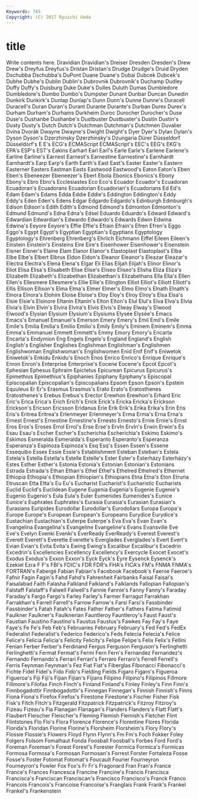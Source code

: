 ```yaml
---
Keywords: 745 
Copyright: (C) 2017 Ryuichi Ueda
---
```


# title

Write contents here.
 Dravidian Dravidian's Dreiser Dresden Dresden's Drew
Drew's Dreyfus Dreyfus's Dristan Dristan's Drudge Drudge's Druid Dryden Dschubba
Dschubba's DuPont Duane Duane's Dubai Dubcek Dubcek's Dubhe Dubhe's Dublin
Dublin's Dubrovnik Dubrovnik's Duchamp Dudley Duffy Duffy's Duisburg Duke Duke's
Dulles Duluth Dumas Dumbledore Dumbledore's Dumbo Dumbo's Dumpster Dunant Dunbar
Duncan Dunedin Dunkirk Dunkirk's Dunlap Dunlap's Dunn Dunn's Dunne Dunne's
Duracell Duracell's Duran Duran's Durant Durante Durante's Durban Durex Durex's
Durham Durham's Durhams Durkheim Duroc Durocher Durocher's Duse Duse's Dushanbe
Dushanbe's Dustbuster Dustbuster's Dustin Dustin's Dusty Dusty's Dutch Dutch's Dutchman
Dutchman's Dutchmen Duvalier Dvina Dvorák Dwayne Dwayne's Dwight Dwight's Dyer
Dyer's Dylan Dylan's Dyson Dyson's Dzerzhinsky Dzerzhinsky's Dzungaria Dürer Düsseldorf
Düsseldorf's E E's ECG's ECMAScript ECMAScript's EEC's EEG's EKG's EPA's
ESP's EST's Eakins Earhart Earl Earl's Earle Earle's Earlene Earlene's
Earline Earline's Earnest Earnest's Earnestine Earnestine's Earnhardt Earnhardt's Earp Earp's
Earth Earth's East East's Easter Easter's Eastern Easterner Easters Eastman
Easts Eastwood Eastwood's Eaton Eaton's Eben Eben's Ebeneezer Ebeneezer's Ebert
Ebola Ebonics Ebonics's Ebony Ebony's Ebro Ebro's Ecclesiastes Eco Eco's
Ecuador Ecuador's Ecuadoran Ecuadoran's Ecuadorans Ecuadorian Ecuadorian's Ecuadorians Ed Ed's
Edam Edam's Edams Edda Eddie Eddie's Eddington Eddington's Eddy Eddy's
Eden Eden's Edens Edgar Edgardo Edgardo's Edinburgh Edinburgh's Edison Edison's
Edith Edith's Edmond Edmond's Edmonton Edmonton's Edmund Edmund's Edna Edna's
Edsel Eduardo Eduardo's Edward Edward's Edwardian Edwardian's Edwardo Edwardo's Edwards
Edwin Edwina Edwina's Eeyore Eeyore's Effie Effie's Efrain Efrain's Efren
Efren's Eggo Eggo's Egypt Egypt's Egyptian Egyptian's Egyptians Egyptology Egyptology's
Ehrenberg Ehrenberg's Ehrlich Eichmann Eiffel Eileen Eileen's Einstein Einstein's Einsteins
Eire Eire's Eisenhower Eisenhower's Eisenstein Eisner Eisner's Elaine Elam Elanor
Elanor's Elastoplast Elastoplast's Elba Elbe Elbe's Elbert Elbrus Eldon Eldon's
Eleanor Eleanor's Eleazar Eleazar's Electra Electra's Elena Elena's Elgar Eli
Elias Elijah Elijah's Elinor Elinor's Eliot Elisa Elisa's Elisabeth Elise
Elise's Eliseo Eliseo's Elisha Eliza Eliza's Elizabeth Elizabeth's Elizabethan Elizabethan's
Elizabethans Ella Ella's Ellen Ellen's Ellesmere Ellesmere's Ellie Ellie's Ellington
Elliot Elliot's Elliott Elliott's Ellis Ellison Ellison's Elma Elma's Elmer
Elmer's Elmo Elmo's Elnath Elnath's Elnora Elnora's Elohim Eloise Eloise's
Eloy Eloy's Elroy Elroy's Elsa Elsa's Elsie Elsie's Elsinore Eltanin
Eltanin's Elton Elton's Elul Elul's Elva Elva's Elvia Elvia's Elvin
Elvin's Elvira Elvira's Elvis Elvis's Elway Elway's Elwood Elwood's Elysian
Elysium Elysium's Elysiums Elysée Elysée's Emacs Emacs's Emanuel Emanuel's Emerson
Emery Emery's Emil Emil's Emile Emile's Emilia Emilia's Emilio Emilio's
Emily Emily's Eminem Eminem's Emma Emma's Emmanuel Emmett Emmett's Emmy
Emory Emory's Encarta Encarta's Endymion Eng Engels Engels's England England's
English English's Englisher Englishes Englishman Englishman's Englishmen Englishwoman Englishwoman's Englishwomen
Enid Enif Enif's Eniwetok Eniwetok's Enkidu Enkidu's Enoch Enos Enrico
Enrico's Enrique Enrique's Enron Enron's Enterprise Enterprise's Eocene Eocene's Epcot
Epcot's Ephesian Ephesus Ephraim Epictetus Epicurean Epicurus Epicurus's Epimethius Epimethius's
Epiphanies Epiphany Epiphany's Episcopal Episcopalian Episcopalian's Episcopalians Epsom Epson Epson's
Epstein Equuleus Er Er's Erasmus Erasmus's Erato Erato's Eratosthenes Eratosthenes's
Erebus Erebus's Erector Erewhon Erewhon's Erhard Eric Eric's Erica Erica's
Erich Erich's Erick Erick's Ericka Ericka's Erickson Erickson's Ericson Ericsson
Eridanus Erie Erik Erik's Erika Erika's Erin Eris Eris's Eritrea
Eritrea's Erlenmeyer Erlenmeyer's Erma Erma's Erna Erna's Ernest Ernest's Ernestine
Ernestine's Ernesto Ernesto's Ernie Ernie's Ernst Eros Eros's Eroses Errol
Errol's Erse Erse's ErvIn ErvIn's Erwin Erwin's Es Esau Esau's
Escher Escher's Escherichia Escherichia's Eskimo Eskimo's Eskimos Esmeralda Esmeralda's Esperanto
Esperanto's Esperanza Esperanza's Espinoza Espinoza's Esq Esq's Essen Essen's Essene
Essequibo Essex Essie Essie's Establishment Esteban Esteban's Estela Estela's Estella
Estella's Estelle Estelle's Ester Ester's Esterházy Esterházy's Estes Esther Esther's
Estonia Estonia's Estonian Estonian's Estonians Estrada Estrada's Ethan Ethan's Ethel
Ethel's Ethelred Ethelred's Ethernet Ethiopia Ethiopia's Ethiopian Ethiopian's Ethiopians Etna
Etna's Eton Etruria Etruscan Etta Etta's Eu Eu's Eucharist Eucharist's
Eucharistic Eucharists Euclid Euclid's Euclidean Eugene Eugenia Eugenia's Eugenie Eugenie's
Eugenio Eugenio's Eula Eula's Euler Eumenides Eumenides's Eunice Eunice's Euphrates
Euphrates's Eurasia Eurasia's Eurasian Eurasian's Eurasians Euripides Eurodollar Eurodollar's Eurodollars
Europa Europa's Europe Europe's European European's Europeans Eurydice Eurydice's Eustachian
Eustachian's Euterpe Euterpe's Eva Eva's Evan Evan's Evangelina Evangelina's Evangeline
Evangeline's Evans Evansville Eve Eve's Evelyn Evenki Evenki's EverReady EverReady's
Everest Everest's Everett Everett's Everette Everette's Everglades Everglades's Evert Evert's
Evian Evian's Evita Evita's Ewing Ewing's Excalibur Excalibur's Excedrin Excedrin's
Excellencies Excellency Excellency's Exercycle Exocet Exocet's Exodus Exodus's Exxon Exxon's
Eyck Eyck's Eyre Eysenck Eysenck's Ezekiel Ezra F F's FBI's
FDIC's FDR FDR's FHA's FICA's FM's FNMA FNMA's FORTRAN's Fabergé
Fabian Fabian's Facebook Facebook's Faeroe Faeroe's Fafnir Fagin Fagin's Fahd
Fahd's Fahrenheit Fairbanks Faisal Faisal's Faisalabad Faith Falasha Falkland Falkland's
Falklands Fallopian Fallopian's Falstaff Falstaff's Falwell Falwell's Fannie Fannie's Fanny
Fanny's Faraday Faraday's Fargo Fargo's Farley Farley's Farmer Farragut Farrakhan
Farrakhan's Farrell Farrell's Farrow Farrow's Farsi Farsi's Fassbinder Fassbinder's Fatah
Fatah's Fates Father Father's Fathers Fatima Fatimid Faulkner Faulkner's Faulknerian
Fauntleroy Fauntleroy's Faust Faust's Faustian Faustino Faustino's Faustus Faustus's Fawkes
Fay Fay's Faye Faye's Fe Fe's Feb Feb's Februaries February
February's Fed Fed's FedEx Federalist Federalist's Federico Federico's Feds Felecia
Felecia's Felice Felice's Felicia Felicia's Felicity Felicity's Felipe Felipe's Felix
Felix's Fellini Fenian Ferber Ferber's Ferdinand Fergus Ferguson Ferguson's Ferlinghetti
Ferlinghetti's Fermat Fermat's Fermi Fern Fern's Fernandez Fernandez's Fernando Fernando's
Ferrari Ferrari's Ferraro Ferraro's Ferrell Ferrell's Ferris Feynman Feynman's Fez
Fiat Fiat's Fiberglas Fibonacci Fibonacci's Fichte Fidel Fidel's Fido Fido's
Fielding Fields Figaro Figaro's Figueroa Figueroa's Fiji Fiji's Fijian Fijian's
Fijians Filipino Filipino's Filipinos Fillmore Fillmore's Filofax Finch Finch's Finland
Finland's Finley Finley's Finn Finn's Finnbogadottir Finnbogadottir's Finnegan Finnegan's Finnish
Finnish's Finns Fiona Fiona's Firefox Firefox's Firestone Firestone's Fischer Fisher
Fisk Fisk's Fitch Fitch's Fitzgerald Fitzpatrick Fitzpatrick's Fitzroy Fitzroy's Fizeau
Fizeau's Fla Flanagan Flanagan's Flanders Flanders's Flatt Flatt's Flaubert Fleischer
Fleischer's Fleming Flemish Flemish's Fletcher Flint Flintstones Flo Flo's Flora
Florence Florence's Florentine Flores Florida Florida's Floridan Florine Florine's Florsheim
Florsheim's Flory Flory's Flossie Flossie's Flowers Floyd Flynn Flynn's Fm
Fm's Foch Fokker Foley Folgers Folsom Fomalhaut Fonda Foosball Foosball's
Forbes Ford Ford's Foreman Foreman's Forest Forest's Forester Formica Formica's
Formicas Formosa Formosa's Formosan Formosan's Forrest Forster Fortaleza Fosse Fosse's
Foster Fotomat Fotomat's Foucault Fourier Fourneyron Fourneyron's Fowler Fox Fox's
Fr Fr's Fragonard Fran Fran's France France's Frances Francesca Francine
Francine's Francis Francisca Francisca's Franciscan Franciscan's Francisco Francisco's Franck Franco
Francois Francois's Francoise Francoise's Franglais Frank Frank's Frankel Frankel's Frankenstein
